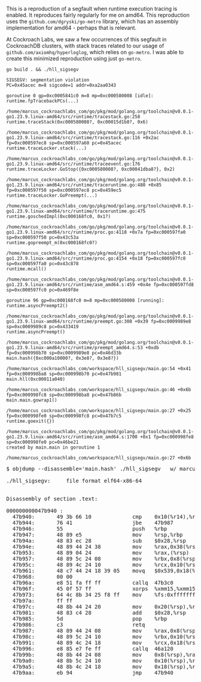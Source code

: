 This is a reproduction of a segfault when runtime execution tracing is enabled.
It reproduces fairly regularly for me on amd64. This reproduction uses the
`github.com/dgryski/go-metro` library, which has an assembly implementation for
amd64 - perhaps that is relevant.

At Cockroach Labs, we saw a few occurrences of this segfault in CockroachDB
clusters, with stack traces related to our usage of
`github.com/axiomhq/hyperloglog`, which relies on `go-metro`. I was able to
create this minimized reproduction using just `go-metro`.

```
go build . && ./hll_sigsegv
```

```
SIGSEGV: segmentation violation
PC=0x45acec m=8 sigcode=1 addr=0xa2aa0343

goroutine 0 gp=0xc0005841c0 m=8 mp=0xc000580008 [idle]:
runtime.fpTracebackPCs(...)
        /home/marcus_cockroachlabs_com/go/pkg/mod/golang.org/toolchain@v0.0.1-go1.23.9.linux-amd64/src/runtime/tracestack.go:258
runtime.traceStack(0xc000580008?, 0xc00015d1b8?, 0x6)
        /home/marcus_cockroachlabs_com/go/pkg/mod/golang.org/toolchain@v0.0.1-go1.23.9.linux-amd64/src/runtime/tracestack.go:116 +0x2ac fp=0xc000597ec8 sp=0xc000597a60 pc=0x45acec
runtime.traceLocker.stack(...)
        /home/marcus_cockroachlabs_com/go/pkg/mod/golang.org/toolchain@v0.0.1-go1.23.9.linux-amd64/src/runtime/traceevent.go:176
runtime.traceLocker.GoStop({0xc000580008?, 0xc00041dba8?}, 0x2)
        /home/marcus_cockroachlabs_com/go/pkg/mod/golang.org/toolchain@v0.0.1-go1.23.9.linux-amd64/src/runtime/traceruntime.go:480 +0x85 fp=0xc000597f50 sp=0xc000597ec8 pc=0x459ec5
runtime.traceLocker.GoPreempt(...)
        /home/marcus_cockroachlabs_com/go/pkg/mod/golang.org/toolchain@v0.0.1-go1.23.9.linux-amd64/src/runtime/traceruntime.go:475
runtime.goschedImpl(0xc000168fc0, 0x1?)
        /home/marcus_cockroachlabs_com/go/pkg/mod/golang.org/toolchain@v0.0.1-go1.23.9.linux-amd64/src/runtime/proc.go:4118 +0x7a fp=0xc000597fa0 sp=0xc000597f50 pc=0x43c53a
runtime.gopreempt_m(0xc000168fc0?)
        /home/marcus_cockroachlabs_com/go/pkg/mod/golang.org/toolchain@v0.0.1-go1.23.9.linux-amd64/src/runtime/proc.go:4154 +0x18 fp=0xc000597fc0 sp=0xc000597fa0 pc=0x43c878
runtime.mcall()
        /home/marcus_cockroachlabs_com/go/pkg/mod/golang.org/toolchain@v0.0.1-go1.23.9.linux-amd64/src/runtime/asm_amd64.s:459 +0x4e fp=0xc000597fd8 sp=0xc000597fc0 pc=0x469f8e

goroutine 96 gp=0xc000168fc0 m=8 mp=0xc000580008 [running]:
runtime.asyncPreempt2()
        /home/marcus_cockroachlabs_com/go/pkg/mod/golang.org/toolchain@v0.0.1-go1.23.9.linux-amd64/src/runtime/preempt.go:308 +0x39 fp=0xc0009989e8 sp=0xc0009989c8 pc=0x433419
runtime.asyncPreempt()
        /home/marcus_cockroachlabs_com/go/pkg/mod/golang.org/toolchain@v0.0.1-go1.23.9.linux-amd64/src/runtime/preempt_amd64.s:53 +0xdb fp=0xc000998b70 sp=0xc0009989e8 pc=0x46d33b
main.hash({0xc000a10000?, 0x3e8?, 0x3e8?})
        /home/marcus_cockroachlabs_com/workspace/hll_sigsegv/main.go:54 +0x41 fp=0xc000998ba8 sp=0xc000998b70 pc=0x47b981
main.hll(0xc00011a040)
        /home/marcus_cockroachlabs_com/workspace/hll_sigsegv/main.go:46 +0x6b fp=0xc000998fc8 sp=0xc000998ba8 pc=0x47b86b
main.main.gowrap1()
        /home/marcus_cockroachlabs_com/workspace/hll_sigsegv/main.go:27 +0x25 fp=0xc000998fe0 sp=0xc000998fc8 pc=0x47b7c5
runtime.goexit({})
        /home/marcus_cockroachlabs_com/go/pkg/mod/golang.org/toolchain@v0.0.1-go1.23.9.linux-amd64/src/runtime/asm_amd64.s:1700 +0x1 fp=0xc000998fe8 sp=0xc000998fe0 pc=0x46be21
created by main.main in goroutine 1
        /home/marcus_cockroachlabs_com/workspace/hll_sigsegv/main.go:27 +0x6b
```

<pre>
$ objdump --disassemble='main.hash' ./hll_sigsegv   w/ marcus_cockroachlabs_com@gceworker-marcus

./hll_sigsegv:     file format elf64-x86-64


Disassembly of section .text:

000000000047b940 <main.hash>:
  47b940:       49 3b 66 10             cmp    0x10(%r14),%rsp
  47b944:       76 41                   jbe    47b987 <main.hash+0x47>
  47b946:       55                      push   %rbp
  47b947:       48 89 e5                mov    %rsp,%rbp
  47b94a:       48 83 ec 28             sub    $0x28,%rsp
  47b94e:       48 89 44 24 38          mov    %rax,0x38(%rsp)
  47b953:       48 89 04 24             mov    %rax,(%rsp)
  47b957:       48 89 5c 24 08          mov    %rbx,0x8(%rsp)
  47b95c:       48 89 4c 24 10          mov    %rcx,0x10(%rsp)
  47b961:       48 c7 44 24 18 39 05    movq   $0x539,0x18(%rsp)
  47b968:       00 00
  47b96a:       e8 51 fa ff ff          callq  47b3c0 <github.com/dgryski/go-metro.Hash64.abi0>
  47b96f:       45 0f 57 ff             xorps  %xmm15,%xmm15
  47b973:       64 4c 8b 34 25 f8 ff    mov    %fs:0xfffffffffffffff8,%r14
  47b97a:       ff ff
  47b97c:       48 8b 44 24 20          mov    0x20(%rsp),%rax
  47b981:       48 83 c4 28             add    $0x28,%rsp
  47b985:       5d                      pop    %rbp
  47b986:       c3                      retq
  47b987:       48 89 44 24 08          mov    %rax,0x8(%rsp)
  47b98c:       48 89 5c 24 10          mov    %rbx,0x10(%rsp)
  47b991:       48 89 4c 24 18          mov    %rcx,0x18(%rsp)
  47b996:       e8 85 e7 fe ff          callq  46a120 <runtime.morestack_noctxt.abi0>
  47b99b:       48 8b 44 24 08          mov    0x8(%rsp),%rax
  47b9a0:       48 8b 5c 24 10          mov    0x10(%rsp),%rbx
  47b9a5:       48 8b 4c 24 18          mov    0x18(%rsp),%rcx
  47b9aa:       eb 94                   jmp    47b940 <main.hash>
</pre>
